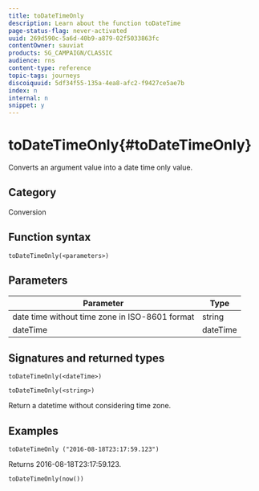 ```yaml
---
title: toDateTimeOnly
description: Learn about the function toDateTime
page-status-flag: never-activated
uuid: 269d590c-5a6d-40b9-a879-02f5033863fc
contentOwner: sauviat
products: SG_CAMPAIGN/CLASSIC
audience: rns
content-type: reference
topic-tags: journeys
discoiquuid: 5df34f55-135a-4ea8-afc2-f9427ce5ae7b
index: n
internal: n
snippet: y
---
```


# toDateTimeOnly{#toDateTimeOnly}

Converts an argument value into a date time only value.

## Category

Conversion

## Function syntax

`toDateTimeOnly(<parameters>)`

## Parameters

| Parameter | Type             |
|-----------|------------------|
| date time without time zone in ISO-8601 format | string |
| dateTime | dateTime|

## Signatures and returned types

`toDateTimeOnly(<dateTime>)`

`toDateTimeOnly(<string>)`
<!--`toDateTimeOnly(<integer>,<integer>,<integer>)`
`toDateTimeOnly(<integer>,<integer>,<integer>,<integer>,<integer>,<integer>)`-->

Return a datetime without considering time zone.

## Examples

`toDateTimeOnly ("2016-08-18T23:17:59.123")`

Returns 2016-08-18T23:17:59.123.

`toDateTimeOnly(now())`

<!--`toDateTimeOnly(2016,8,18,23,17,59)`

Returns 2016-08-18T23:17:59.000.

`toDateTimeOnly(2016,8,18)`

Returns 2016-08-18T00:00:00.000.-->
